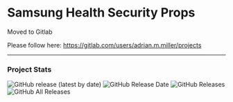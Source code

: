 # Samsung Health Security Props

Moved to Gitlab

Please follow here: https://gitlab.com/users/adrian.m.miller/projects

---

### Project Stats ###

![GitHub release (latest by date)](https://img.shields.io/github/v/release/adrianmmiller/SamsungHealthSecurityProps?label=Release&style=plastic) ![GitHub Release Date](https://img.shields.io/github/release-date/adrianmmiller/SamsungHealthSecurityProps?label=Release%20Date&style=plastic) ![GitHub Releases](https://img.shields.io/github/downloads/adrianmmiller/SamsungHealthSecurityProps/latest/total?label=Downloads%20%28Latest%20Release%29&style=plastic) ![GitHub All Releases](https://img.shields.io/github/downloads/adrianmmiller/SamsungHealthSecurityProps/total?label=Total%20Downloads%20%28All%20Releases%29&style=plastic)
